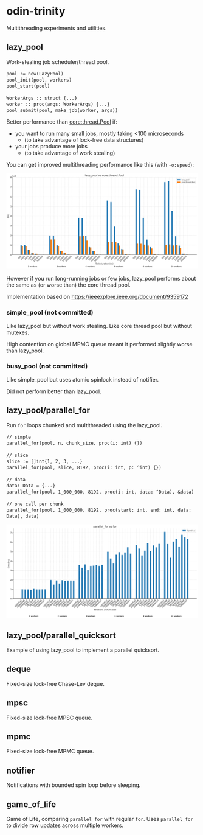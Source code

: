 # odin-trinity

Multithreading experiments and utilities.

## lazy_pool

Work-stealing job scheduler/thread pool.

```odin
pool := new(LazyPool)
pool_init(pool, workers)
pool_start(pool)

WorkerArgs :: struct {...}
worker :: proc(args: WorkerArgs) {...}
pool_submit(pool, make_job(worker, args))
```

Better performance than [core:thread.Pool](https://pkg.odin-lang.org/core/thread/#Pool) if:

- you want to run many small jobs, mostly taking <100 microseconds
  - (to take advantage of lock-free data structures)
- your jobs produce more jobs
  - (to take advantage of work stealing)

You can get improved multithreading performance like this (with `-o:speed`):

![Throughput comparison](./tps.png)

However if you run long-running jobs or few jobs, lazy_pool performs about the same as (or worse than) the core thread pool.

Implementation based on https://ieeexplore.ieee.org/document/9359172

### simple_pool (not committed)

Like lazy_pool but without work stealing. Like core thread pool but without mutexes.

High contention on global MPMC queue meant it performed slightly worse than lazy_pool.

### busy_pool (not committed)

Like simple_pool but uses atomic spinlock instead of notifier.

Did not perform better than lazy_pool.

## lazy_pool/parallel_for

Run `for` loops chunked and multithreaded using the lazy_pool.

```odin
// simple
parallel_for(pool, n, chunk_size, proc(i: int) {})

// slice
slice := []int{1, 2, 3, ...}
parallel_for(pool, slice, 8192, proc(i: int, p: ^int) {})

// data
data: Data = {...}
parallel_for(pool, 1_000_000, 8192, proc(i: int, data: ^Data), &data)

// one call per chunk
parallel_for(pool, 1_000_000, 8192, proc(start: int, end: int, data: Data), data)
```

![parallel_for speed-up](./parallel_for.png)

## lazy_pool/parallel_quicksort

Example of using lazy_pool to implement a parallel quicksort.

## deque

Fixed-size lock-free Chase-Lev deque.

## mpsc

Fixed-size lock-free MPSC queue.

## mpmc

Fixed-size lock-free MPMC queue.

## notifier

Notifications with bounded spin loop before sleeping.

## game_of_life

Game of Life, comparing `parallel_for` with regular `for`.
Uses `parallel_for` to divide row updates across multiple workers.
